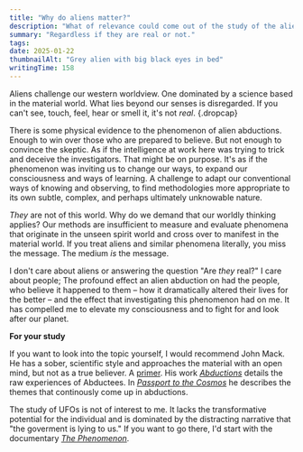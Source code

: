 ```yaml
---
title: "Why do aliens matter?"
description: "What of relevance could come out of the study of the alien phenomenon? Answers not 'Are they real?', but 'Why care?'"
summary: "Regardless if they are real or not."
tags:
date: 2025-01-22
thumbnailAlt: "Grey alien with big black eyes in bed"
writingTime: 158
---
```


Aliens challenge our western worldview.
One dominated by a science based in the material world.
What lies beyond our senses is disregarded.
If you can't see, touch, feel, hear or smell it, it's not _real_.
{.dropcap}

There is some physical evidence to the phenomenon of alien abductions.
Enough to win over those who are prepared to believe.
But not enough to convince the skeptic.
As if the intelligence at work here was trying to trick and deceive the
investigators.
That might be on purpose.
It's as if the phenomenon was inviting us to change our ways, to expand
our consciousness and ways of learning.
A challenge to adapt our conventional ways of knowing and observing, to
find methodologies more appropriate to its own subtle, complex, and perhaps
ultimately unknowable nature.

_They_ are not of this world.
Why do we demand that our worldly thinking applies?
Our methods are insufficient to measure and evaluate phenomena that originate
in the unseen spirit world and cross over to manifest in the material world.
If you treat aliens and similar phenomena literally, you miss the message.
The medium _is_ the message.

I don't care about aliens or answering the question "Are _they_ real?"
I care about people;
The profound effect an alien abduction on had the people, who believe it
happened to them –
how it dramatically altered their lives for the better –
and the effect that investigating this phenomenon had on me.
It has compelled me to elevate my consciousness and to fight for and look
after our planet.

**For your study**

If you want to look into the topic yourself, I would recommend John Mack.
He has a sober, scientific style and approaches the material with an open
mind, but not as a true believer.
A [primer](https://www.youtube.com/watch?v=L9SJUowifik).
His work [<cite>Abductions</cite>](https://amzn.to/40F2YQ1) details the raw experiences of Abductees.
In [<cite>Passport to the Cosmos</cite>](https://amzn.to/3Chw9PS) he describes the themes that continously come up in abductions.

The study of UFOs is not of interest to me.
It lacks the transformative potential for the individual and is dominated by
the distracting narrative that "the goverment is lying to us."
If you want to go there, I'd start with the documentary [<cite>The Phenomenon</cite>](https://www.imdb.com/title/tt13095604).
